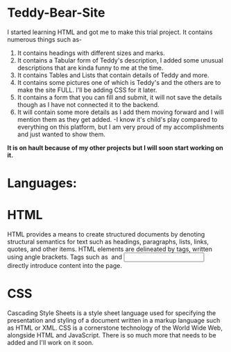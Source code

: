 # Teddy-Bear-Site
I started learning HTML and got me to make this trial project.
It contains numerous things such as-
01. It contains headings with different sizes and marks.
02. It contains a Tabular form of Teddy's description, I added some unusual descriptions that are kinda funny to me at the time.
03. It contains Tables and Lists that contain details of Teddy and more.
04. It contains some pictures one of which is Teddy's and the others are to make the site FULL. I'll be adding CSS for it later.
05. It contains a form that you can fill and submit, it will not save the details though as I have not connected it to the backend.
06. It will contain some more details as I add them moving forward and I will mention them as they get added.
-I know it's child's play compared to everything on this platform, but I am very proud of my accomplishments and just wanted to show them.

**It is on hault because of my other projects but I will soon start working on it.**
# Languages:
# HTML
HTML provides a means to create structured documents by denoting structural semantics for text such as headings, paragraphs, lists, links, quotes, and other items. HTML elements are delineated by tags, written using angle brackets. Tags such as <img> and <input> directly introduce content into the page.
# CSS
Cascading Style Sheets is a style sheet language used for specifying the presentation and styling of a document written in a markup language such as HTML or XML. CSS is a cornerstone technology of the World Wide Web, alongside HTML and JavaScript.
There is so much more that needs to be added and I'll work on it soon.
